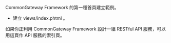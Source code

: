 CommonGateway Framework 的第一種首頁建立範例。

* 建立 views/index.phtml 。

如果你正利用 CommonGateway Framework 設計一組 RESTful API 服務，可以用這頁作 API 服務的索引頁。

